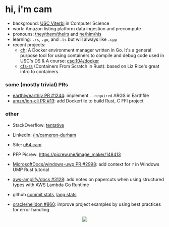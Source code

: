 # hi, i'm cam

- background: [USC Viterbi](https://viterbischool.usc.edu/) in Computer Science
- work: Amazon listing platform data ingestion and precompute
- pronouns: [they/them/theirs](https://pronoun.is/they/.../themselves) and [he/him/his](https://pronoun.is/he/.../himself)
- learning: `.rs`, `.go`, and `.ts` but will always like `.cpp`
- recent projects:
  - [ch](https://github.com/camerondurham/ch): A Docker environment manager written in Go. It's a general purpose tool for using containers to compile and debug code used in USC's DS & A course: [csci104/docker](https://github.com/csci104/docker)
  - [cfs-rs](https://github.com/camerondurham/cfs-rs) (Containers From Scratch in Rust): based on Liz Rice's great intro to containers.


### some (mostly trivial) PRs

- [earthly/earthly PR #1244](https://github.com/earthly/earthly/pull/1244): implement `--required` ARGS in Earthfile
- [amzn/ion-cli PR #13](https://github.com/amzn/ion-cli/pull/13): add Dockerfile to build Rust, C FFI project


### other

- StackOverflow: [tentative](https://stackoverflow.com/users/story/4676641)
- LinkedIn: [/in/cameron-durham](https://www.linkedin.com/in/cameron-durham/)
- Site: [u64.cam](https://u64.cam)

- PFP Picrew: https://picrew.me/image_maker/148413

- [MicrosoftDocs/windows-uwp PR #2998](https://github.com/MicrosoftDocs/windows-uwp/pull/2998): add context for `?` in Windows UMP Rust tutorial
- [aws-amplify/docs #3128](https://github.com/aws-amplify/docs/pull/3128): add notes on papercuts when using structured types with AWS Lambda Go Runtime

- github [commit stats](https://github-readme-stats.vercel.app/api?username=camerondurham&show_icons=true&count_private=true), [lang stats](https://github-readme-stats.vercel.app/api/top-langs/?username=camerondurham&langs_count=10&layout=compact&theme=buefy)
- [oracle/helidon #860](https://github.com/oracle/helidon/pull/860): improve project examples by using best practices for error handling


<div align="center">
<img src="https://komarev.com/ghpvc/?username=camerondurham"/>
</div>

